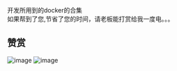 开发所用到的docker的合集  
如果帮到了您,节省了您的时间，请老板能打赏给我一度电。。。
## 赞赏
![image](https://github.com/wyy0117/Docker/raw/master/images/收款码-wx.png)
![image](https://github.com/wyy0117/Docker/raw/master/images/收款码-zfb.png)
